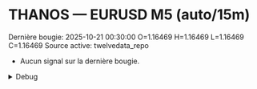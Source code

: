 # THANOS — EURUSD M5 (auto/15m)
Dernière bougie: 2025-10-21 00:30:00  O=1.16469  H=1.16469  L=1.16469  C=1.16469
Source active: twelvedata_repo

- Aucun signal sur la dernière bougie.

<details><summary>Debug</summary>

- TD_API_KEY manquant.

</details>